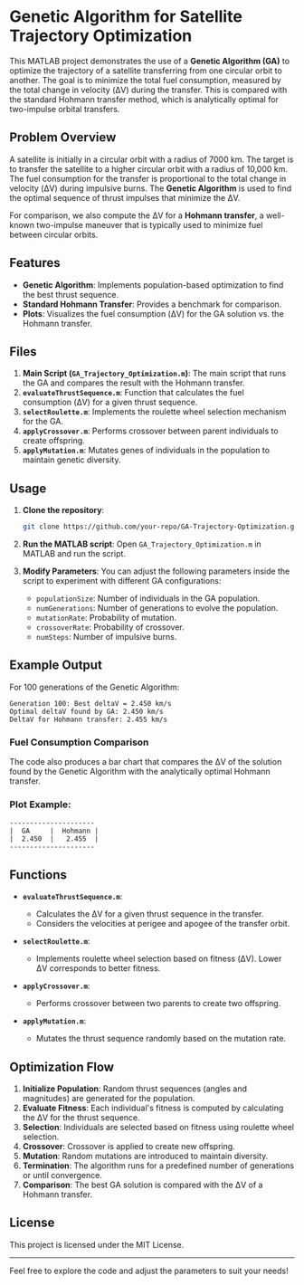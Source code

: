 # Genetic Algorithm for Satellite Trajectory Optimization

This MATLAB project demonstrates the use of a **Genetic Algorithm (GA)** to optimize the trajectory of a satellite transferring from one circular orbit to another. The goal is to minimize the total fuel consumption, measured by the total change in velocity (ΔV) during the transfer. This is compared with the standard Hohmann transfer method, which is analytically optimal for two-impulse orbital transfers.

## Problem Overview

A satellite is initially in a circular orbit with a radius of 7000 km. The target is to transfer the satellite to a higher circular orbit with a radius of 10,000 km. The fuel consumption for the transfer is proportional to the total change in velocity (ΔV) during impulsive burns. The **Genetic Algorithm** is used to find the optimal sequence of thrust impulses that minimize the ΔV.

For comparison, we also compute the ΔV for a **Hohmann transfer**, a well-known two-impulse maneuver that is typically used to minimize fuel between circular orbits.

## Features

- **Genetic Algorithm**: Implements population-based optimization to find the best thrust sequence.
- **Standard Hohmann Transfer**: Provides a benchmark for comparison.
- **Plots**: Visualizes the fuel consumption (ΔV) for the GA solution vs. the Hohmann transfer.

## Files

1. **Main Script (`GA_Trajectory_Optimization.m`)**: The main script that runs the GA and compares the result with the Hohmann transfer.
2. **`evaluateThrustSequence.m`**: Function that calculates the fuel consumption (ΔV) for a given thrust sequence.
3. **`selectRoulette.m`**: Implements the roulette wheel selection mechanism for the GA.
4. **`applyCrossover.m`**: Performs crossover between parent individuals to create offspring.
5. **`applyMutation.m`**: Mutates genes of individuals in the population to maintain genetic diversity.

## Usage

1. **Clone the repository**:
   ```bash
   git clone https://github.com/your-repo/GA-Trajectory-Optimization.git
   ```

2. **Run the MATLAB script**:
   Open `GA_Trajectory_Optimization.m` in MATLAB and run the script.

3. **Modify Parameters**:
   You can adjust the following parameters inside the script to experiment with different GA configurations:
   - `populationSize`: Number of individuals in the GA population.
   - `numGenerations`: Number of generations to evolve the population.
   - `mutationRate`: Probability of mutation.
   - `crossoverRate`: Probability of crossover.
   - `numSteps`: Number of impulsive burns.

## Example Output

For 100 generations of the Genetic Algorithm:

```
Generation 100: Best deltaV = 2.450 km/s
Optimal deltaV found by GA: 2.450 km/s
DeltaV for Hohmann transfer: 2.455 km/s
```

### Fuel Consumption Comparison

The code also produces a bar chart that compares the ΔV of the solution found by the Genetic Algorithm with the analytically optimal Hohmann transfer.

### Plot Example:
```
---------------------
|  GA     |  Hohmann |
|  2.450  |   2.455  |
---------------------
```

## Functions

- **`evaluateThrustSequence.m`**: 
   - Calculates the ΔV for a given thrust sequence in the transfer.
   - Considers the velocities at perigee and apogee of the transfer orbit.
  
- **`selectRoulette.m`**:
   - Implements roulette wheel selection based on fitness (ΔV). Lower ΔV corresponds to better fitness.
   
- **`applyCrossover.m`**:
   - Performs crossover between two parents to create two offspring.
   
- **`applyMutation.m`**:
   - Mutates the thrust sequence randomly based on the mutation rate.

## Optimization Flow

1. **Initialize Population**: Random thrust sequences (angles and magnitudes) are generated for the population.
2. **Evaluate Fitness**: Each individual's fitness is computed by calculating the ΔV for the thrust sequence.
3. **Selection**: Individuals are selected based on fitness using roulette wheel selection.
4. **Crossover**: Crossover is applied to create new offspring.
5. **Mutation**: Random mutations are introduced to maintain diversity.
6. **Termination**: The algorithm runs for a predefined number of generations or until convergence.
7. **Comparison**: The best GA solution is compared with the ΔV of a Hohmann transfer.

## License

This project is licensed under the MIT License.

---

Feel free to explore the code and adjust the parameters to suit your needs!
